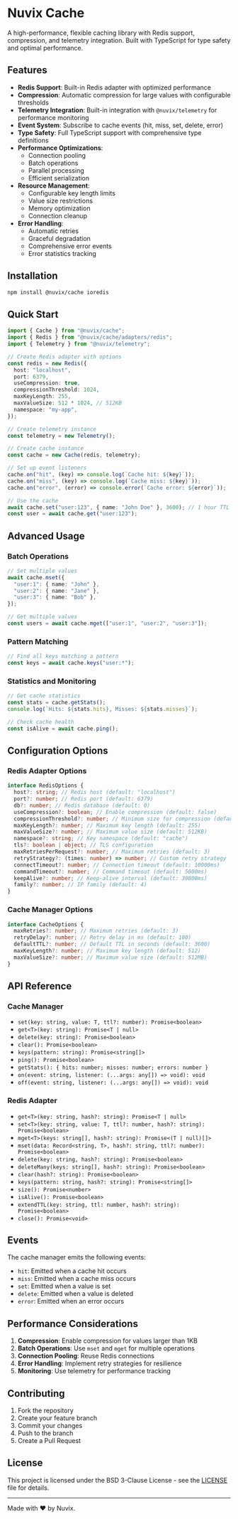 # Nuvix Cache

A high-performance, flexible caching library with Redis support, compression, and telemetry integration. Built with TypeScript for type safety and optimal performance.

## Features

- **Redis Support**: Built-in Redis adapter with optimized performance
- **Compression**: Automatic compression for large values with configurable thresholds
- **Telemetry Integration**: Built-in integration with `@nuvix/telemetry` for performance monitoring
- **Event System**: Subscribe to cache events (hit, miss, set, delete, error)
- **Type Safety**: Full TypeScript support with comprehensive type definitions
- **Performance Optimizations**:
  - Connection pooling
  - Batch operations
  - Parallel processing
  - Efficient serialization
- **Resource Management**:
  - Configurable key length limits
  - Value size restrictions
  - Memory optimization
  - Connection cleanup
- **Error Handling**:
  - Automatic retries
  - Graceful degradation
  - Comprehensive error events
  - Error statistics tracking

## Installation

```sh
npm install @nuvix/cache ioredis
```

## Quick Start

```ts
import { Cache } from "@nuvix/cache";
import { Redis } from "@nuvix/cache/adapters/redis";
import { Telemetry } from "@nuvix/telemetry";

// Create Redis adapter with options
const redis = new Redis({
  host: "localhost",
  port: 6379,
  useCompression: true,
  compressionThreshold: 1024,
  maxKeyLength: 255,
  maxValueSize: 512 * 1024, // 512KB
  namespace: "my-app",
});

// Create telemetry instance
const telemetry = new Telemetry();

// Create cache instance
const cache = new Cache(redis, telemetry);

// Set up event listeners
cache.on("hit", (key) => console.log(`Cache hit: ${key}`));
cache.on("miss", (key) => console.log(`Cache miss: ${key}`));
cache.on("error", (error) => console.error(`Cache error: ${error}`));

// Use the cache
await cache.set("user:123", { name: "John Doe" }, 3600); // 1 hour TTL
const user = await cache.get("user:123");
```

## Advanced Usage

### Batch Operations

```ts
// Set multiple values
await cache.mset({
  "user:1": { name: "John" },
  "user:2": { name: "Jane" },
  "user:3": { name: "Bob" },
});

// Get multiple values
const users = await cache.mget(["user:1", "user:2", "user:3"]);
```

### Pattern Matching

```ts
// Find all keys matching a pattern
const keys = await cache.keys("user:*");
```

### Statistics and Monitoring

```ts
// Get cache statistics
const stats = cache.getStats();
console.log(`Hits: ${stats.hits}, Misses: ${stats.misses}`);

// Check cache health
const isAlive = await cache.ping();
```

## Configuration Options

### Redis Adapter Options

```ts
interface RedisOptions {
  host?: string; // Redis host (default: "localhost")
  port?: number; // Redis port (default: 6379)
  db?: number; // Redis database (default: 0)
  useCompression?: boolean; // Enable compression (default: false)
  compressionThreshold?: number; // Minimum size for compression (default: 1024)
  maxKeyLength?: number; // Maximum key length (default: 255)
  maxValueSize?: number; // Maximum value size (default: 512KB)
  namespace?: string; // Key namespace (default: "cache")
  tls?: boolean | object; // TLS configuration
  maxRetriesPerRequest?: number; // Maximum retries (default: 3)
  retryStrategy?: (times: number) => number; // Custom retry strategy
  connectTimeout?: number; // Connection timeout (default: 10000ms)
  commandTimeout?: number; // Command timeout (default: 5000ms)
  keepAlive?: number; // Keep-alive interval (default: 30000ms)
  family?: number; // IP family (default: 4)
}
```

### Cache Manager Options

```ts
interface CacheOptions {
  maxRetries?: number; // Maximum retries (default: 3)
  retryDelay?: number; // Retry delay in ms (default: 100)
  defaultTTL?: number; // Default TTL in seconds (default: 3600)
  maxKeyLength?: number; // Maximum key length (default: 512)
  maxValueSize?: number; // Maximum value size (default: 512MB)
}
```

## API Reference

### Cache Manager

- `set(key: string, value: T, ttl?: number): Promise<boolean>`
- `get<T>(key: string): Promise<T | null>`
- `delete(key: string): Promise<boolean>`
- `clear(): Promise<boolean>`
- `keys(pattern: string): Promise<string[]>`
- `ping(): Promise<boolean>`
- `getStats(): { hits: number; misses: number; errors: number }`
- `on(event: string, listener: (...args: any[]) => void): void`
- `off(event: string, listener: (...args: any[]) => void): void`

### Redis Adapter

- `get<T>(key: string, hash?: string): Promise<T | null>`
- `set<T>(key: string, value: T, ttl?: number, hash?: string): Promise<boolean>`
- `mget<T>(keys: string[], hash?: string): Promise<(T | null)[]>`
- `mset(data: Record<string, T>, hash?: string, ttl?: number): Promise<boolean>`
- `delete(key: string, hash?: string): Promise<boolean>`
- `deleteMany(keys: string[], hash?: string): Promise<boolean>`
- `clear(hash?: string): Promise<boolean>`
- `keys(pattern: string, hash?: string): Promise<string[]>`
- `size(): Promise<number>`
- `isAlive(): Promise<boolean>`
- `extendTTL(key: string, ttl: number, hash?: string): Promise<boolean>`
- `close(): Promise<void>`

## Events

The cache manager emits the following events:

- `hit`: Emitted when a cache hit occurs
- `miss`: Emitted when a cache miss occurs
- `set`: Emitted when a value is set
- `delete`: Emitted when a value is deleted
- `error`: Emitted when an error occurs

## Performance Considerations

1. **Compression**: Enable compression for values larger than 1KB
2. **Batch Operations**: Use `mset` and `mget` for multiple operations
3. **Connection Pooling**: Reuse Redis connections
4. **Error Handling**: Implement retry strategies for resilience
5. **Monitoring**: Use telemetry for performance tracking

## Contributing

1. Fork the repository
2. Create your feature branch
3. Commit your changes
4. Push to the branch
5. Create a Pull Request

## License

This project is licensed under the BSD 3-Clause License - see the [LICENSE](LICENSE) file for details.

---

Made with ❤️ by Nuvix.
